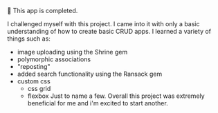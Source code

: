📖 This app is completed. 

I challenged myself with this project. I came into it with only a basic understanding of how to create basic CRUD apps. 
I learned a variety of things such as:
  - image uploading using the Shrine gem
  - polymorphic associations 
  - "reposting"
  - added search functionality using the Ransack gem
  - custom css
    - css grid
    - flexbox
Just to name a few.
Overall this project was extremely beneficial for me and i'm excited to start another.